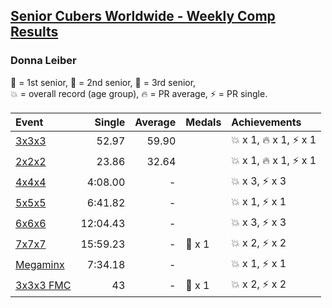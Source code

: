 <style>table {white-space: nowrap;}</style>

## [Senior Cubers Worldwide - Weekly Comp Results](/scw-comp/results/)
### Donna Leiber

<span style="white-space: nowrap;">🥇 = 1st senior</span>, <span style="white-space: nowrap;">🥈 = 2nd senior</span>, <span style="white-space: nowrap;">🥉 = 3rd senior</span>, <span style="white-space: nowrap;">💥 = overall record (age group)</span>, <span style="white-space: nowrap;">🔥 = PR average</span>, <span style="white-space: nowrap;">⚡ = PR single</span>.

| Event | Single | Average | Medals | Achievements|
| :-- | --: | --: | :-- | :-- |
| [3x3x3](333.md) | 52.97 | 59.90 |  | 💥 x 1, 🔥 x 1, ⚡ x 1 |
| [2x2x2](222.md) | 23.86 | 32.64 |  | 💥 x 1, 🔥 x 1, ⚡ x 1 |
| [4x4x4](444.md) | 4:08.00 | - |  | 💥 x 3, ⚡ x 3 |
| [5x5x5](555.md) | 6:41.82 | - |  | 💥 x 1, ⚡ x 1 |
| [6x6x6](666.md) | 12:04.43 | - |  | 💥 x 3, ⚡ x 3 |
| [7x7x7](777.md) | 15:59.23 | - | 🥉 x 1 | 💥 x 2, ⚡ x 2 |
| [Megaminx](minx.md) | 7:34.18 | - |  | 💥 x 1, ⚡ x 1 |
| [3x3x3 FMC](333fm.md) | 43 | - | 🥉 x 1 | 💥 x 2, ⚡ x 2 |

<!-- Global site tag (gtag.js) - Google Analytics -->
<script async src="https://www.googletagmanager.com/gtag/js?id=UA-86348435-3"></script>
<script>window.dataLayer = window.dataLayer || []; function gtag() {dataLayer.push(arguments);} gtag('js', new Date()); gtag('config', 'UA-86348435-3');</script>
